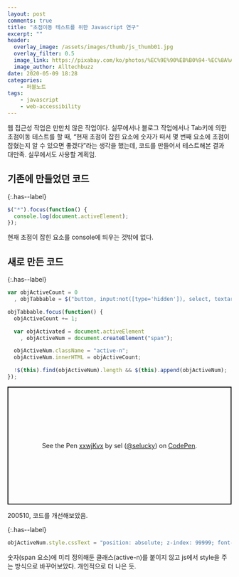 ```yaml
---
layout: post
comments: true
title: "초점이동 테스트를 위한 Javascript 연구"
excerpt: ""
header:
  overlay_image: /assets/images/thumb/js_thumb01.jpg
  overlay_filter: 0.5
  image_link: https://pixabay.com/ko/photos/%EC%9E%90%EB%B0%94-%EC%8A%A4%ED%81%AC%EB%A6%BD%ED%8A%B8-%ED%94%84%EB%A1%9C%EA%B7%B8%EB%9E%98%EB%A8%B8-%EC%BD%94%EB%93%9C-4523100/
  image_author: Alltechbuzz
date: 2020-05-09 18:28
categories:
    - 퍼블노트
tags:
    - javascript
    - web-accessibility
---
```

웹 접근성 작업은 만만치 않은 작업이다. 실무에서나 블로그 작업에서나 Tab키에 의한 초점이동 테스트를 할 때, &ldquo;현재 초점이 잡힌 요소에 숫자가 떠서 몇 번째 요소에 초점이 잡혔는지 알 수 있으면 좋겠다&rdquo;라는 생각을 했는데, 코드를 만들어서 테스트해본 결과 대만족. 실무에서도 사용할 계획임.

## 기존에 만들었던 코드

{:.has--label}
```javascript
$("*").focus(function() {
  console.log(document.activeElement);
});
```
현재 초점이 잡힌 요소를 console에 띄우는 것밖에 없다.

## 새로 만든 코드

{:.has--label}
```javascript
var objActiveCount = 0
  , objTabbable = $("button, input:not([type='hidden']), select, textarea, [href], [tabindex]:not([tabindex='-1'])");

objTabbable.focus(function() {
  objActiveCount += 1;

  var objActivated = document.activeElement
    , objActiveNum = document.createElement("span");

  objActiveNum.className = "active-n";
  objActiveNum.innerHTML = objActiveCount;

  !$(this).find(objActiveNum).length && $(this).append(objActiveNum);
});
```

<p class="codepen" data-height="265" data-theme-id="default" data-default-tab="js,result" data-user="selucky" data-slug-hash="xxwjKvx" style="height: 265px; box-sizing: border-box; display: flex; align-items: center; justify-content: center; border: 2px solid; margin: 1em 0; padding: 1em;" data-pen-title="xxwjKvx">
  <span>See the Pen <a href="https://codepen.io/selucky/pen/xxwjKvx">
  xxwjKvx</a> by sel (<a href="https://codepen.io/selucky">@selucky</a>)
  on <a href="https://codepen.io">CodePen</a>.</span>
</p>
<script async src="https://static.codepen.io/assets/embed/ei.js"></script>

200510, 코드를 개선해보았음.

{:.has--label}
```javascript
objActiveNum.style.cssText = "position: absolute; z-index: 99999; font-size: 5rem; font-weight: 700; color: #525252";
```

숫자(span 요소)에 미리 정의해둔 클래스(active-n)를 붙이지 않고 js에서 style을 주는 방식으로 바꾸어보았다. 개인적으로 더 나은 듯.
